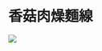 # 香菇肉燥麵線

![](https://lh3.googleusercontent.com/VQEq2fWaUP6GrVWi-pOahTL2zLMdA4XaqiB5Mrl52QNRm-GU6cJ09PQkETEkEfgKJmAtXR_MJTTD49JMhT6jYverW5FF7a9Eqf_WKQSRI2hP7GHGH-hmlav24IxzIqMXMktstZBBe9DUnCbxdkStA_EfTzqfcKQ_n2BEnAFvzeIFMZMDOFOpNAMPXA1Lgn35awYKGkR-Gezu1LCardUQQk56TqqtpXol_esTTTklCzpUu2stcMWMlHg8BytCtPL1EGIyDuBmZr2KxhfavN0o7ILG-tH5yyoEdt1L5QxeAl6Ig_RDPSk9WISKAjt69bJNKkuZu0cZxKA1TI7Ry2A_WNmxPE7nj8PS1OaSR7BwPFsRjPI0ogn6yr-LJPd805Bu0tncrUjQ64mSliSSFwKrc8qFnghLi0AjfxVwvP15rtBbJC2C84QuMK1wlHMpIWK72HQvxwKebRHmUJ9-EQLwxjzOCA2v22zIDwQtsdYnItSuT4TLccxTJgBoOKYVMWqzjvcWgrcHpTTZ0CfZgwEbBHN1y-rrFFzmhdBoD3lfpRoaWi0F8paXO5c_wrEr8jgaeOtFwyI5ULkiFwZjrdyh9uVcOL1VDxNVlpvRSoEm2UI=w1902-h1426-no)